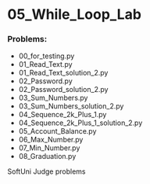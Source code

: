 # 05_While_Loop_Lab

### Problems:
- 00_for_testing.py
- 01_Read_Text.py
- 01_Read_Text_solution_2.py
- 02_Password.py
- 02_Password_solution_2.py
- 03_Sum_Numbers.py
- 03_Sum_Numbers_solution_2.py
- 04_Sequence_2k_Plus_1.py
- 04_Sequence_2k_Plus_1_solution_2.py
- 05_Account_Balance.py
- 06_Max_Number.py
- 07_Min_Number.py
- 08_Graduation.py


SoftUni Judge problems
